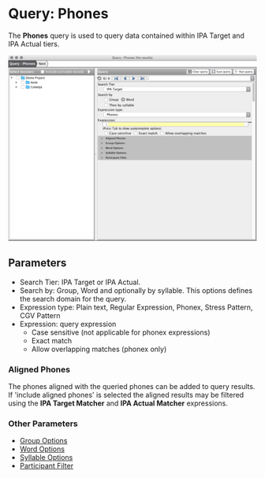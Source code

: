 # Query: Phones

The __Phones__ query is used to query data contained within IPA Target and IPA Actual tiers.

![Query : Phones](../images/Query_Phones.png)

## Parameters

 * Search Tier: IPA Target or IPA Actual.
 * Search by: Group, Word and optionally by syllable. This options defines the search domain for the query.
 * Expression type: Plain text, Regular Expression, Phonex, Stress Pattern, CGV Pattern
 * Expression: query expression
    * Case sensitive (not applicable for phonex expressions)
    * Exact match
    * Allow overlapping matches (phonex only)

### Aligned Phones

The phones aligned with the queried phones can be added to query results. If 'include aligned phones' is selected the aligned results may be filtered using the __IPA Target Matcher__ and __IPA Actual Matcher__ expressions.


### Other Parameters

 * [Group Options](./query_group_options.html)
 * [Word Options](./query_word_options.html)
 * [Syllable Options](./query_syllable_options.html)
 * [Participant Filter](./query_participant_filter.html)
